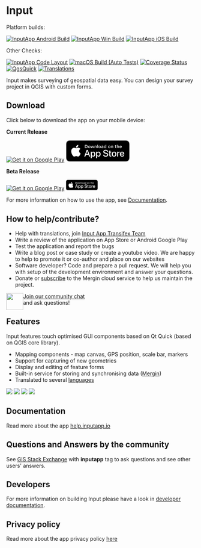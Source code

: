 # Input

Platform builds:

[![InputApp Android Build](https://github.com/lutraconsulting/input/workflows/Android/badge.svg)](https://github.com/lutraconsulting/input/actions?query=workflow%3A%22Android%22)
[![InputApp Win Build](https://ci.appveyor.com/api/projects/status/05296dh8ml5b11vj?svg=true)](https://ci.appveyor.com/project/PeterPetrik/input)
[![InputApp iOS Build](https://github.com/lutraconsulting/input/workflows/iOS%20Build/badge.svg)](https://github.com/lutraconsulting/input/actions?query=workflow%3A%22iOS+Build%22)

Other Checks:

[![InputApp Code Layout](https://github.com/lutraconsulting/input/workflows/Code%20Layout/badge.svg)](https://github.com/lutraconsulting/input/actions?query=workflow%3A%22Code+Layout%22)
[![macOS Build (Auto Tests)](https://github.com/lutraconsulting/input/actions/workflows/macos.yml/badge.svg)](https://github.com/lutraconsulting/input/actions/workflows/macos.yml)
[![Coverage Status](https://img.shields.io/coveralls/lutraconsulting/input.svg)](https://coveralls.io/github/lutraconsulting/input?branch=master)
[![QgsQuick](https://github.com/lutraconsulting/input/workflows/QgsQuick/badge.svg)](https://github.com/lutraconsulting/input/actions?query=workflow%3A%22QgsQuick%22)
[![Translations](https://github.com/lutraconsulting/input/actions/workflows/i18n.yml/badge.svg)](https://github.com/lutraconsulting/input/actions/workflows/i18n.yml)

Input makes surveying of geospatial data easy. You can design your survey project in QGIS with custom forms.

## Download
Click below to download the app on your mobile device:

**Current Release**
<p>
<a href='https://play.google.com/store/apps/details?id=uk.co.lutraconsulting&ah=GSqwibzO2n63iMlCjHmMuBk89t4&pcampaignid=MKT-Other-global-all-co-prtnr-py-PartBadge-Mar2515-1&pcampaignid=MKT-Other-global-all-co-prtnr-py-PartBadge-Mar2515-1'><img alt='Get it on Google Play' src='images/google-play-store-badge.png' height="57" /></a>
<a href='https://apps.apple.com/us/app/input/id1478603559?ls=1'><img alt='Download it from TestFlight' src='images/app-store.png' width="170" /></a>
</p>

**Beta Release**
<p>
<a href='https://play.google.com/apps/testing/uk.co.lutraconsulting'><img alt='Get it on Google Play' src='images/google-play-store-badge.png' height="28.5" /></a>
<a href='https://testflight.apple.com/join/JO5EIywn'><img alt='Download it from TestFlight' src='images/app-store.png' width="85" /></a>
</p>

For more information on how to use the app, see [Documentation](https://help.inputapp.io).

## How to help/contribute?

- Help with translations, join [Input App Transifex Team](https://www.transifex.com/lutra-consulting/input)
- Write a review of the application on App Store or Android Google Play
- Test the application and report the bugs
- Write a blog post or case study or create a youtube video. We are happy to help to promote it or co-author and place on our websites
- Software developer? Code and prepare a pull request. We will help you with setup of the development environment and answer your questions.
- Donate or [subscribe](https://public.cloudmergin.com) to the Mergin cloud service to help us maintain the project.

<div><img align="left" width="45" height="45" src="https://raw.githubusercontent.com/MerginMaps/docs/main/src/.vuepress/public/slack.svg"><a href="https://merginmaps.com/community/join">Join our community chat</a><br/>and ask questions!</div>

## Features

Input features touch optimised GUI components based on Qt Quick (based on QGIS core library).  

* Mapping components - map canvas, GPS position, scale bar, markers
* Support for capturing of new geometries
* Display and editing of feature forms
* Built-in service for storing and synchronising data ([Mergin](https://public.cloudmergin.com/))
* Translated to several [languages](https://www.transifex.com/lutra-consulting/input)

<p float="left">
    <img align="centre" src="https://github.com/lutraconsulting/input/blob/master/images/screen1.jpg" width="20%">
    <img align="centre" src="https://github.com/lutraconsulting/input/blob/master/images/screen2.jpg" width="20%">
    <img align="centre" src="https://github.com/lutraconsulting/input/blob/master/images/screen3.jpg" width="20%">
    <img align="centre" src="https://github.com/lutraconsulting/input/blob/master/images/screen4.jpg" width="20%">
</p>

## Documentation

Read more about the app [help.inputapp.io](https://help.inputapp.io)

## Questions and Answers by the community

See [GIS Stack Exchange](https://gis.stackexchange.com/questions/tagged/inputapp) with **inputapp** tag to ask questions and see other users' answers.

## Developers

For more information on building Input please have a look in [developer documentation](docs/developers/index.md).

## Privacy policy
Read more about the app privacy policy [here](https://help.inputapp.io/privacy)
